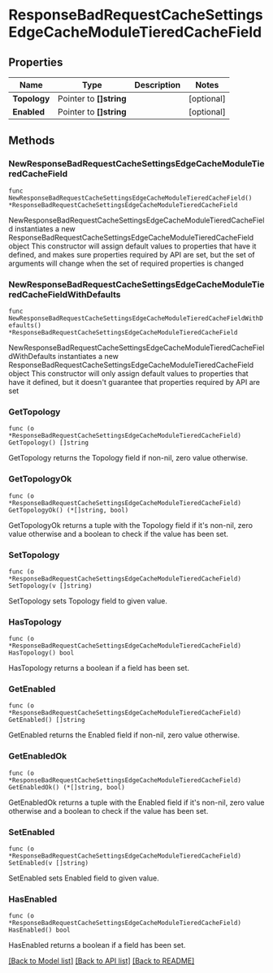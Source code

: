 # ResponseBadRequestCacheSettingsEdgeCacheModuleTieredCacheField

## Properties

Name | Type | Description | Notes
------------ | ------------- | ------------- | -------------
**Topology** | Pointer to **[]string** |  | [optional] 
**Enabled** | Pointer to **[]string** |  | [optional] 

## Methods

### NewResponseBadRequestCacheSettingsEdgeCacheModuleTieredCacheField

`func NewResponseBadRequestCacheSettingsEdgeCacheModuleTieredCacheField() *ResponseBadRequestCacheSettingsEdgeCacheModuleTieredCacheField`

NewResponseBadRequestCacheSettingsEdgeCacheModuleTieredCacheField instantiates a new ResponseBadRequestCacheSettingsEdgeCacheModuleTieredCacheField object
This constructor will assign default values to properties that have it defined,
and makes sure properties required by API are set, but the set of arguments
will change when the set of required properties is changed

### NewResponseBadRequestCacheSettingsEdgeCacheModuleTieredCacheFieldWithDefaults

`func NewResponseBadRequestCacheSettingsEdgeCacheModuleTieredCacheFieldWithDefaults() *ResponseBadRequestCacheSettingsEdgeCacheModuleTieredCacheField`

NewResponseBadRequestCacheSettingsEdgeCacheModuleTieredCacheFieldWithDefaults instantiates a new ResponseBadRequestCacheSettingsEdgeCacheModuleTieredCacheField object
This constructor will only assign default values to properties that have it defined,
but it doesn't guarantee that properties required by API are set

### GetTopology

`func (o *ResponseBadRequestCacheSettingsEdgeCacheModuleTieredCacheField) GetTopology() []string`

GetTopology returns the Topology field if non-nil, zero value otherwise.

### GetTopologyOk

`func (o *ResponseBadRequestCacheSettingsEdgeCacheModuleTieredCacheField) GetTopologyOk() (*[]string, bool)`

GetTopologyOk returns a tuple with the Topology field if it's non-nil, zero value otherwise
and a boolean to check if the value has been set.

### SetTopology

`func (o *ResponseBadRequestCacheSettingsEdgeCacheModuleTieredCacheField) SetTopology(v []string)`

SetTopology sets Topology field to given value.

### HasTopology

`func (o *ResponseBadRequestCacheSettingsEdgeCacheModuleTieredCacheField) HasTopology() bool`

HasTopology returns a boolean if a field has been set.

### GetEnabled

`func (o *ResponseBadRequestCacheSettingsEdgeCacheModuleTieredCacheField) GetEnabled() []string`

GetEnabled returns the Enabled field if non-nil, zero value otherwise.

### GetEnabledOk

`func (o *ResponseBadRequestCacheSettingsEdgeCacheModuleTieredCacheField) GetEnabledOk() (*[]string, bool)`

GetEnabledOk returns a tuple with the Enabled field if it's non-nil, zero value otherwise
and a boolean to check if the value has been set.

### SetEnabled

`func (o *ResponseBadRequestCacheSettingsEdgeCacheModuleTieredCacheField) SetEnabled(v []string)`

SetEnabled sets Enabled field to given value.

### HasEnabled

`func (o *ResponseBadRequestCacheSettingsEdgeCacheModuleTieredCacheField) HasEnabled() bool`

HasEnabled returns a boolean if a field has been set.


[[Back to Model list]](../README.md#documentation-for-models) [[Back to API list]](../README.md#documentation-for-api-endpoints) [[Back to README]](../README.md)


